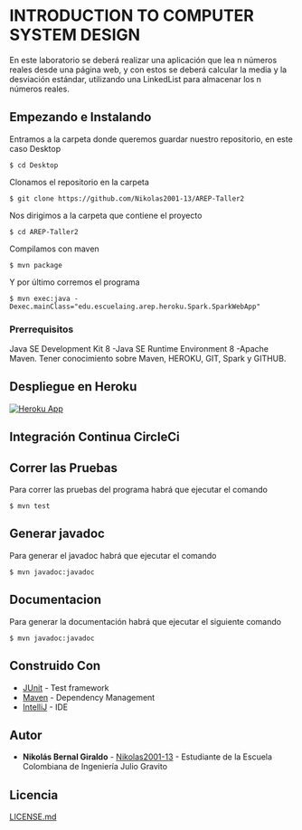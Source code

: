 # INTRODUCTION TO COMPUTER SYSTEM DESIGN

En este laboratorio se deberá realizar una aplicación que lea n números reales
desde una página web, y con estos se deberá calcular la media y la desviación estándar,
utilizando una LinkedList para almacenar los n números reales.

## Empezando e Instalando

Entramos a la carpeta donde queremos guardar nuestro repositorio, en este caso Desktop

`$ cd Desktop`

Clonamos el repositorio en la carpeta

`$ git clone https://github.com/Nikolas2001-13/AREP-Taller2`

Nos dirigimos a la carpeta que contiene el proyecto

`$ cd AREP-Taller2`

Compilamos con maven

`$ mvn package`

Y por último corremos el programa

`$ mvn exec:java -Dexec.mainClass="edu.escuelaing.arep.heroku.Spark.SparkWebApp"`

### Prerrequisitos
Java SE Development Kit 8 -Java SE Runtime Environment 8 -Apache Maven.
Tener conocimiento sobre Maven, HEROKU, GIT, Spark y GITHUB. 

## Despliegue en Heroku

[![Heroku App](http://heroku-shields.herokuapp.com/murmuring-meadow-59729)](https://murmuring-meadow-59729.herokuapp.com/)

## Integración Continua CircleCi

## Correr las Pruebas

Para correr las pruebas del programa habrá que ejecutar el comando

`$ mvn test`

## Generar javadoc

Para generar el javadoc habrá que ejecutar el comando

`$ mvn javadoc:javadoc`

## Documentacion

Para generar la documentación habrá que ejecutar el siguiente comando

`$ mvn javadoc:javadoc`

## Construido Con

* [JUnit](https://mvnrepository.com/artifact/junit/junit) - Test framework
* [Maven](https://maven.apache.org/) - Dependency Management
* [IntelliJ](https://www.jetbrains.com/es-es/idea/) - IDE

## Autor

* **Nikolás Bernal Giraldo** - [Nikolas2001-13](https://github.com/Nikolas2001-13) - Estudiante de la Escuela Colombiana de Ingeniería Julio Gravito

## Licencia

[LICENSE.md](http://www.gnu.org/licenses/gpl.html) 
